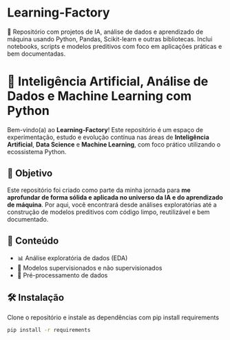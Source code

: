 # Learning-Factory
🤖 Repositório com projetos de IA, análise de dados e aprendizado de máquina usando Python, Pandas, Scikit-learn e outras bibliotecas. Inclui notebooks, scripts e modelos preditivos com foco em aplicações práticas e bem documentadas.


# 🧠 Inteligência Artificial, Análise de Dados e Machine Learning com Python

Bem-vindo(a) ao **Learning-Factory**! Este repositório é um espaço de experimentação, estudo e evolução contínua nas áreas de **Inteligência Artificial**, **Data Science** e **Machine Learning**, com foco prático utilizando o ecossistema Python.

## 🎯 Objetivo

Este repositório foi criado como parte da minha jornada para **me aprofundar de forma sólida e aplicada no universo da IA e do aprendizado de máquina**. Por aqui, você encontrará desde análises exploratórias até a construção de modelos preditivos com código limpo, reutilizável e bem documentado.

## 📌 Conteúdo

- 📊 Análise exploratória de dados (EDA)
- 🤖 Modelos supervisionados e não supervisionados
- 🔄 Pré-processamento de dados

## 🛠️ Instalação

Clone o repositório e instale as dependências com pip install requirements

```bash
pip install -r requirements
